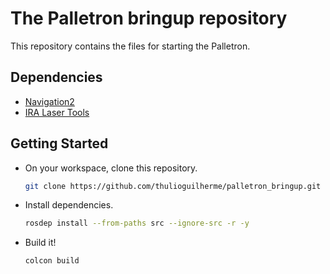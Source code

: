 # The Palletron bringup repository

This repository contains the files for starting the Palletron.

## Dependencies

* [Navigation2](https://github.com/ros-planning/navigation2)
* [IRA Laser Tools](https://github.com/thulioguilherme/ira_laser_tools)

## Getting Started

* On your workspace, clone this repository.
  ```bash
  git clone https://github.com/thulioguilherme/palletron_bringup.git
  ```

* Install dependencies.
  ```bash
  rosdep install --from-paths src --ignore-src -r -y
  ```

* Build it!
  ```bash
  colcon build
  ```
